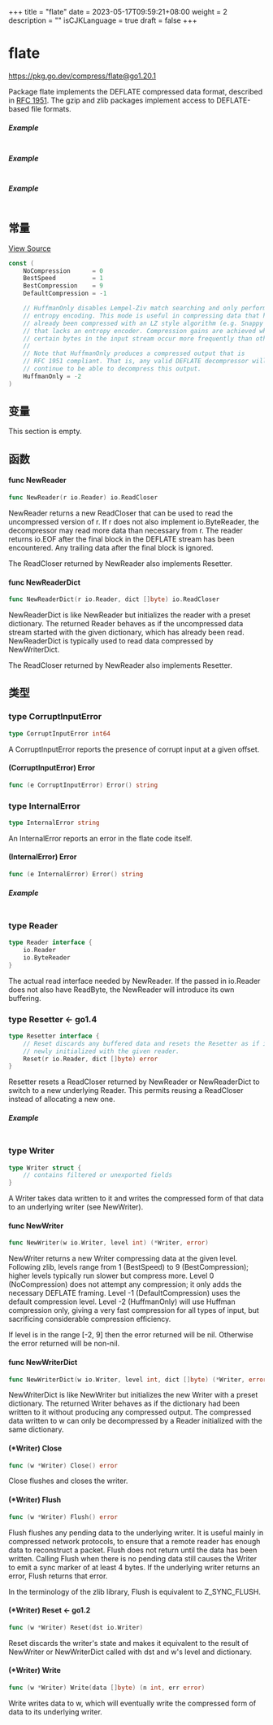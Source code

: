 +++
title = "flate"
date = 2023-05-17T09:59:21+08:00
weight = 2
description = ""
isCJKLanguage = true
draft = false
+++
# flate

https://pkg.go.dev/compress/flate@go1.20.1



Package flate implements the DEFLATE compressed data format, described in [RFC 1951](https://rfc-editor.org/rfc/rfc1951.html). The gzip and zlib packages implement access to DEFLATE-based file formats.

##### Example
``` go 
```

##### Example
``` go 
```

##### Example
``` go 
```









## 常量 

[View Source](https://cs.opensource.google/go/go/+/go1.20.1:src/compress/flate/deflate.go;l=14)

``` go 
const (
	NoCompression      = 0
	BestSpeed          = 1
	BestCompression    = 9
	DefaultCompression = -1

	// HuffmanOnly disables Lempel-Ziv match searching and only performs Huffman
	// entropy encoding. This mode is useful in compressing data that has
	// already been compressed with an LZ style algorithm (e.g. Snappy or LZ4)
	// that lacks an entropy encoder. Compression gains are achieved when
	// certain bytes in the input stream occur more frequently than others.
	//
	// Note that HuffmanOnly produces a compressed output that is
	// RFC 1951 compliant. That is, any valid DEFLATE decompressor will
	// continue to be able to decompress this output.
	HuffmanOnly = -2
)
```

## 变量

This section is empty.

## 函数

#### func NewReader 

``` go 
func NewReader(r io.Reader) io.ReadCloser
```

NewReader returns a new ReadCloser that can be used to read the uncompressed version of r. If r does not also implement io.ByteReader, the decompressor may read more data than necessary from r. The reader returns io.EOF after the final block in the DEFLATE stream has been encountered. Any trailing data after the final block is ignored.

The ReadCloser returned by NewReader also implements Resetter.

#### func NewReaderDict 

``` go 
func NewReaderDict(r io.Reader, dict []byte) io.ReadCloser
```

NewReaderDict is like NewReader but initializes the reader with a preset dictionary. The returned Reader behaves as if the uncompressed data stream started with the given dictionary, which has already been read. NewReaderDict is typically used to read data compressed by NewWriterDict.

The ReadCloser returned by NewReader also implements Resetter.

## 类型

### type CorruptInputError 

``` go 
type CorruptInputError int64
```

A CorruptInputError reports the presence of corrupt input at a given offset.

#### (CorruptInputError) Error 

``` go 
func (e CorruptInputError) Error() string
```

### type InternalError 

``` go 
type InternalError string
```

An InternalError reports an error in the flate code itself.

#### (InternalError) Error 

``` go 
func (e InternalError) Error() string
```

##### Example
``` go 
```

### type Reader 

``` go 
type Reader interface {
	io.Reader
	io.ByteReader
}
```

The actual read interface needed by NewReader. If the passed in io.Reader does not also have ReadByte, the NewReader will introduce its own buffering.

### type Resetter  <- go1.4

``` go 
type Resetter interface {
	// Reset discards any buffered data and resets the Resetter as if it was
	// newly initialized with the given reader.
	Reset(r io.Reader, dict []byte) error
}
```

Resetter resets a ReadCloser returned by NewReader or NewReaderDict to switch to a new underlying Reader. This permits reusing a ReadCloser instead of allocating a new one.

##### Example
``` go 
```

### type Writer 

``` go 
type Writer struct {
	// contains filtered or unexported fields
}
```

A Writer takes data written to it and writes the compressed form of that data to an underlying writer (see NewWriter).

#### func NewWriter 

``` go 
func NewWriter(w io.Writer, level int) (*Writer, error)
```

NewWriter returns a new Writer compressing data at the given level. Following zlib, levels range from 1 (BestSpeed) to 9 (BestCompression); higher levels typically run slower but compress more. Level 0 (NoCompression) does not attempt any compression; it only adds the necessary DEFLATE framing. Level -1 (DefaultCompression) uses the default compression level. Level -2 (HuffmanOnly) will use Huffman compression only, giving a very fast compression for all types of input, but sacrificing considerable compression efficiency.

If level is in the range [-2, 9] then the error returned will be nil. Otherwise the error returned will be non-nil.

#### func NewWriterDict 

``` go 
func NewWriterDict(w io.Writer, level int, dict []byte) (*Writer, error)
```

NewWriterDict is like NewWriter but initializes the new Writer with a preset dictionary. The returned Writer behaves as if the dictionary had been written to it without producing any compressed output. The compressed data written to w can only be decompressed by a Reader initialized with the same dictionary.

#### (*Writer) Close 

``` go 
func (w *Writer) Close() error
```

Close flushes and closes the writer.

#### (*Writer) Flush 

``` go 
func (w *Writer) Flush() error
```

Flush flushes any pending data to the underlying writer. It is useful mainly in compressed network protocols, to ensure that a remote reader has enough data to reconstruct a packet. Flush does not return until the data has been written. Calling Flush when there is no pending data still causes the Writer to emit a sync marker of at least 4 bytes. If the underlying writer returns an error, Flush returns that error.

In the terminology of the zlib library, Flush is equivalent to Z_SYNC_FLUSH.

#### (*Writer) Reset  <- go1.2

``` go 
func (w *Writer) Reset(dst io.Writer)
```

Reset discards the writer's state and makes it equivalent to the result of NewWriter or NewWriterDict called with dst and w's level and dictionary.

#### (*Writer) Write 

``` go 
func (w *Writer) Write(data []byte) (n int, err error)
```

Write writes data to w, which will eventually write the compressed form of data to its underlying writer.